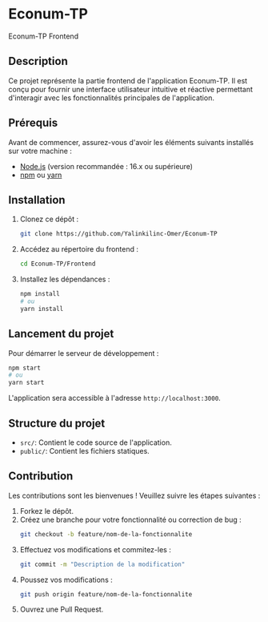 # Econum-TP
Econum-TP Frontend

## Description
Ce projet représente la partie frontend de l'application Econum-TP. Il est conçu pour fournir une interface utilisateur intuitive et réactive permettant d'interagir avec les fonctionnalités principales de l'application.

## Prérequis
Avant de commencer, assurez-vous d'avoir les éléments suivants installés sur votre machine :
- [Node.js](https://nodejs.org/) (version recommandée : 16.x ou supérieure)
- [npm](https://www.npmjs.com/) ou [yarn](https://yarnpkg.com/)

## Installation
1. Clonez ce dépôt :
   ```bash
   git clone https://github.com/Yalinkilinc-Omer/Econum-TP
   ```
2. Accédez au répertoire du frontend :
   ```bash
   cd Econum-TP/Frontend
   ```
3. Installez les dépendances :
   ```bash
   npm install
   # ou
   yarn install
   ```

## Lancement du projet
Pour démarrer le serveur de développement :
```bash
npm start
# ou
yarn start
```
L'application sera accessible à l'adresse `http://localhost:3000`.

## Structure du projet
- `src/`: Contient le code source de l'application.
- `public/`: Contient les fichiers statiques.

## Contribution
Les contributions sont les bienvenues ! Veuillez suivre les étapes suivantes :
1. Forkez le dépôt.
2. Créez une branche pour votre fonctionnalité ou correction de bug :
   ```bash
   git checkout -b feature/nom-de-la-fonctionnalite
   ```
3. Effectuez vos modifications et commitez-les :
   ```bash
   git commit -m "Description de la modification"
   ```
4. Poussez vos modifications :
   ```bash
   git push origin feature/nom-de-la-fonctionnalite
   ```
5. Ouvrez une Pull Request.


